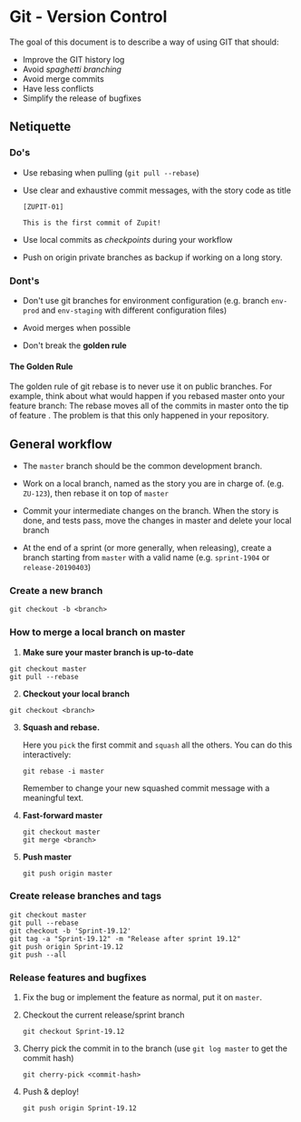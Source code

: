 # Git - Version Control

The goal of this document is to describe a way of using GIT that
should:

- Improve the GIT history log
- Avoid *spaghetti branching*
- Avoid merge commits
- Have less conflicts
- Simplify the release of bugfixes

## Netiquette

### Do's

- Use rebasing when pulling (`git pull --rebase`)

- Use clear and exhaustive commit messages, with the story code as
  title

  ```
  [ZUPIT-01]

  This is the first commit of Zupit!
  ```

- Use local commits as *checkpoints* during your workflow

- Push on origin private branches as backup if working on a long
  story.

### Dont's

- Don't use git branches for environment configuration (e.g. branch
  `env-prod` and `env-staging` with different configuration files)

- Avoid merges when possible

- Don't break the **golden rule**

#### The Golden Rule

The golden rule of git rebase is to never use it on public
branches. For example, think about what would happen if you rebased
master onto your feature branch: The rebase moves all of the commits
in master onto the tip of feature . The problem is that this only
happened in your repository.

## General workflow

- The `master` branch should be the common development branch.

- Work on a local branch, named as the story you are in charge
  of. (e.g. `ZU-123`), then rebase it on top of `master`

- Commit your intermediate changes on the branch. When the story is
  done, and tests pass, move the changes in master and delete your
  local branch

- At the end of a sprint (or more generally, when releasing), create a
  branch starting from `master` with a valid name (e.g. `sprint-1904`
  or `release-20190403`)

### Create a new branch

  ```
  git checkout -b <branch>
  ```

### How to merge a local branch on master

1. **Make sure your master branch is up-to-date**

  ```
  git checkout master
  git pull --rebase
  ```

2. **Checkout your local branch**

  ```
  git checkout <branch>
  ```

3. **Squash and rebase.**

   Here you `pick` the first commit and `squash` all the others. You
   can do this interactively:

    ```
    git rebase -i master
    ```

    Remember to change your new squashed commit message with a
    meaningful text.

4. **Fast-forward master**

   ```
   git checkout master
   git merge <branch>
   ```

5. **Push master**

   ```
   git push origin master
   ```


### Create release branches and tags

   ```
   git checkout master
   git pull --rebase
   git checkout -b 'Sprint-19.12'
   git tag -a "Sprint-19.12" -m "Release after sprint 19.12"
   git push origin Sprint-19.12
   git push --all
   ```
   
### Release features and bugfixes

1. Fix the bug or implement the feature as normal, put it on `master`.

2. Checkout the current release/sprint branch

   ```
   git checkout Sprint-19.12
   ```

3. Cherry pick the commit in to the branch (use ```git log master```
   to get the commit hash)

   ```
   git cherry-pick <commit-hash>
   ```

4. Push & deploy!

   ```
   git push origin Sprint-19.12
   ```
